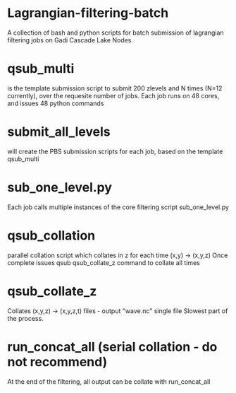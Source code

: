 # Lagrangian-filtering-batch
A collection of bash and python scripts for batch submission of lagrangian filtering jobs on Gadi Cascade Lake Nodes

# qsub_multi 
is the template submission script to submit 200 zlevels and N times
(N=12 currently), over the requesite number of jobs.
Each job runs on 48 cores, and issues 48 python commands

# submit_all_levels 
will create the PBS submission scripts for each job, based on the template qsub_multi

# sub_one_level.py
Each job calls multiple instances of the core filtering script sub_one_level.py

# qsub_collation
parallel collation script which collates in z for each time (x,y) -> (x,y,z)
Once complete issues qsub qsub_collate_z command to collate all times

# qsub_collate_z
Collates (x,y,z) -> (x,y,z,t) files - output "wave.nc" single file
Slowest part of the process.

# run_concat_all (serial collation - do not recommend)
At the end of the filtering,  all output can be collate with run_concat_all
